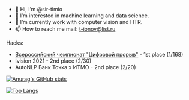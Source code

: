 - 👋 Hi, I’m @sir-timio
- 👀 I’m interested in machine learning and data science.
- 🌱 I’m currently work with computer vision and HTR.
- 📫 How to reach me 
            mail: t-ionov@list.ru
           

Hacks:
- [Всероссийский чемпионат "Цифровой прорыв"](https://lk.hacks-ai.ru/758467/champ/885303) - 1st place (1/168)
- Ivision 2021 - 2nd place  (2/30)
- AutoNLP Банк Точка х ИТМО - 2nd place (2/20)


[![Anurag's GitHub stats](https://github-readme-stats.vercel.app/api?username=sir-timio)](https://github.com/sir-timio/github-readme-stats)

[![Top Langs](https://github-readme-stats.vercel.app/api/top-langs/?username=sir-timio&layout=compact)](https://github.com/sir-timio)
<!---
sir-timio/sir-timio is a ✨ special ✨ repository because its `README.md` (this file) appears on your GitHub profile.
You can click the Preview link to take a look at your changes.
--->
